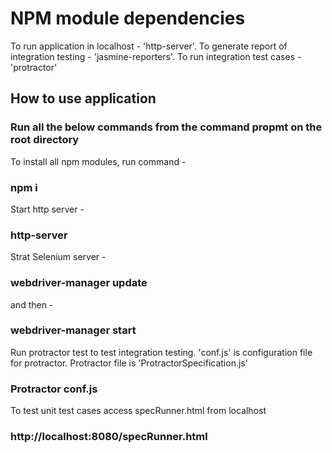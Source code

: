 # NPM module dependencies
To run application in localhost - 'http-server'. To generate report of integration testing - 'jasmine-reporters'.
To run integration test cases - 'protractor'

## How to use application

### Run all the below commands from the command propmt on the root directory
To install all npm modules, run command -
### npm i

Start http server -
### http-server

Strat Selenium server -
### webdriver-manager update 
and then - 
### webdriver-manager start

Run protractor test to test integration testing. 'conf.js' is configuration file for protractor. Protractor file is 'ProtractorSpecification.js'
### Protractor conf.js

To test unit test cases access specRunner.html from localhost
### http://localhost:8080/specRunner.html